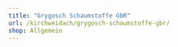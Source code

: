 ```yaml
---
title: "Grygosch Schaumstoffe GbR"
url: /kirchweidach/grygosch-schaumstoffe-gbr/
shop: Allgemein
---
```

